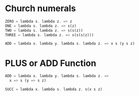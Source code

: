 # Church numerals
```rs
ZERO = lambda s. lambda z. => z
ONE = lambda s. lambda z. => s(z)
TWO = lambda s. lambda z. => s(s(z))
THREE = lambda s. lambda z. => s(s(s(z)))

ADD = lambda x. lambda y. lambda s. lambda z. => x s (y s z)

```

# PLUS or ADD Function
```rs
ADD = lambda x. lambda y. lambda s. lambda z. => 
  x => s (y => s z)

SUCC = lambda x. lambda s. lambda z. s(x s z)

```
